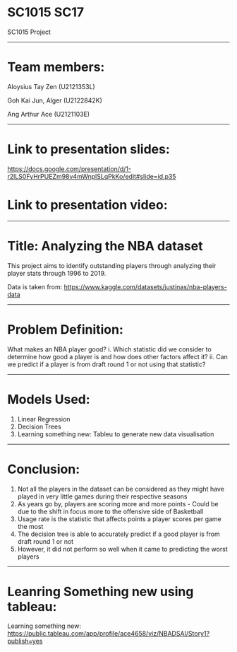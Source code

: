 # SC1015 SC17

SC1015 Project

-----------------------------
# Team members:

Aloysius Tay Zen (U2121353L)

Goh Kai Jun, Alger (U2122842K)

Ang Arthur Ace  (U2121103E)

-----------------------------

# Link to presentation slides: 

https://docs.google.com/presentation/d/1-r2lLS0FyHrPUEZm98v4mWnplSLqPkKo/edit#slide=id.p35 

# Link to presentation video:



-----------------------------

# Title: Analyzing the NBA dataset

This project aims to identify outstanding players through analyzing their player stats through 1996 to 2019. 

Data is taken from: https://www.kaggle.com/datasets/justinas/nba-players-data

-----------------------------

# Problem Definition:
What makes an NBA player good?
i.  Which statistic did we consider to determine how good a player is and how does other factors affect it?
ii. Can we predict if a player is from draft round 1 or not using that statistic?

-----------------------------

# Models Used:
1. Linear Regression
2. Decision Trees
3. Learning something new: Tableu to generate new data visualisation

-----------------------------

# Conclusion:
1. Not all the players in the dataset can be considered as they might have played in very little games during their respective seasons
2. As years go by, players are scoring more and more points - Could be due to the shift in focus more to the offensive side of Basketball
3. Usage rate is the statistic that affects points a player scores per game the most
4. The decision tree is able to accurately predict if a good player is from draft round 1 or not
5. However, it did not perform so well when it came to predicting the worst players

-----------------------------

# Leanring Something new using tableau:

Learning something new:
https://public.tableau.com/app/profile/ace4658/viz/NBADSAI/Story1?publish=yes



